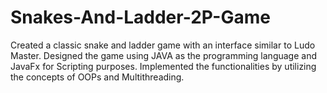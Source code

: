 # Snakes-And-Ladder-2P-Game

Created a classic snake and ladder game with an interface similar to Ludo Master. 
Designed the game using JAVA as the programming language and JavaFx for Scripting 
purposes. Implemented the functionalities by utilizing the concepts of OOPs and 
Multithreading.
